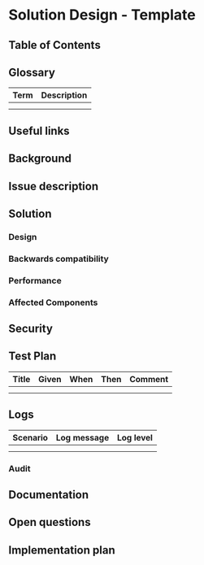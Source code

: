 # Solution Design - Template
[//]: # (Change the title above from "Template" to your design's title) 

## Table of Contents
[//]: # (You can use this tool to generate a TOC - https://ecotrust-canada.github.io/markdown-toc/) 

## Glossary
[//]: # (Describe terms that will be used throughout the design)
[//]: # (You can use this tool to generate a table - https://www.tablesgenerator.com/markdown_tables#)

| **Term** | **Description** |
|----------|-----------------|
|          |                 |
|          |                 |

## Useful links
[//]: # (Add links that may be useful for the reader)

## Background
[//]: # (Give relevant background for the designed feature. What is the motivation for this solution?)

## Issue description
[//]: # (Elaborate on the issue you are writing a solution for)

## Solution
[//]: # (Elaborate on the solution you are suggesting in this page. Address the functional requirements and the non functional requirements that this solution is addressing. If there are a few options considered for the solution, mention them and explain why the actual solution was chosen over them. Add an execution plan when relevant. It doesn't have to be a full breakdown of the feature, but just a recommendation to how the solution should be approached.)

### Design
[//]: # (Add any diagrams, charts and explanations about the design aspect of the solution. Elaborate also about the expected user experience for the feature)

### Backwards compatibility
[//]: # (Address how you are going to handle backwards compatibility, if necessary)

### Performance
[//]: # (Elaborate on whether your solution will affect the product's performance, and how)

### Affected Components
[//]: # (Address the components that will be affected by your solution [Conjur, Conjur Enterprise, clients, integrations, etc.])

## Security
[//]: # (Are there any security issues with your solution and how do you plan to mitigate them? Even if you mentioned them somewhere in the doc it may be convenient for the security architect review to have them centralized here)

## Test Plan
[//]: # (Fill in the table below to depict the tests that should run to validate your solution)
[//]: # (You can use this tool to generate a table - https://www.tablesgenerator.com/markdown_tables#)

| **Title** | **Given** | **When** | **Then** | **Comment** |
|-----------|-----------|----------|----------|-------------|
|           |           |          |          |             |
|           |           |          |          |             |

## Logs
[//]: # (Fill in the table below to depict the log messages that can enhance the supportability of your solution)
[//]: # (You can use this tool to generate a table - https://www.tablesgenerator.com/markdown_tables#)

| **Scenario** | **Log message** | **Log level** 
|--------------|-----------------|--------------|
|              |                 |              |
|              |                 |              |

### Audit 
[//]: # (Does this solution require additional audit messages?)

## Documentation
[//]: # (Add notes on what should be documented in this solution. Elaborate on where this should be documented. If the change is in open-source projects, we may need to update the docs in github too. If it's in Conjur and/or Conjur Enterprise mention which products are affected by it)

## Open questions
[//]: # (Add any question that is still open. It makes it easier for the reader to have the open questions accumulated here istead of them being acattered along the doc)

## Implementation plan
[//]: # (Break the solution into tasks)
